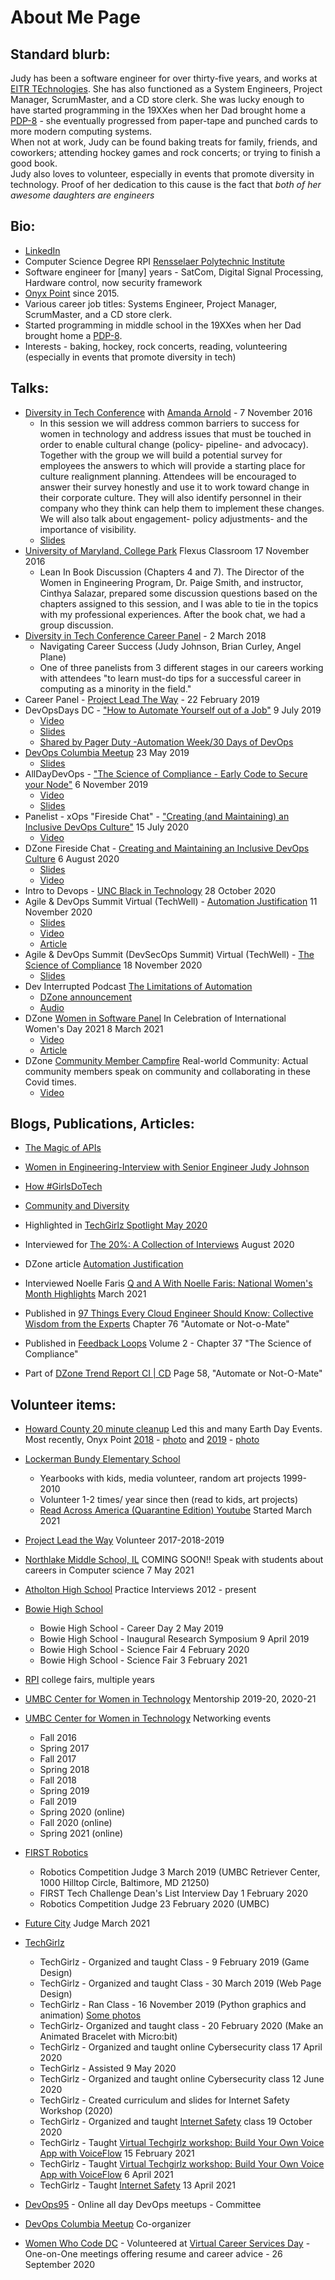 # About Me Page

## Standard blurb:
Judy has been a software engineer for over thirty-five years, and works at [EITR TEchnologies](https://eitr.tech/). 
She has also functioned as a System Engineers, Project Manager, ScrumMaster, and a CD store clerk. 
She was lucky enough to have started programming in the 19XXes when her Dad brought home a [PDP-8](https://en.wikipedia.org/wiki/PDP-8) - she eventually progressed from paper-tape and punched cards to more modern computing systems.  
When not at work, Judy can be found baking treats for family, friends, and coworkers; attending hockey games and rock concerts; or trying to finish a good book.  
Judy also loves to volunteer, especially in events that promote diversity in technology. 
Proof of her dedication to this cause is the fact that _both of her awesome daughters are engineers_



## Bio:
* [LinkedIn](https://www.linkedin.com/in/judyfinkjohnson/)
* Computer Science Degree RPI [Rensselaer Polytechnic Institute](https://rpi.edu/)
* Software engineer for [many] years - SatCom, Digital Signal Processing, Hardware control, now security framework
* [Onyx Point](https://www.onyxpoint.com/) since 2015. 
* Various career job titles: Systems Engineer, Project Manager, ScrumMaster, and a CD store clerk. 
* Started programming in middle school in the 19XXes when her Dad brought home a [PDP-8](https://en.wikipedia.org/wiki/PDP-8).
* Interests - baking, hockey, rock concerts, reading, volunteering (especially in events that promote diversity in tech)

## Talks:
* [Diversity in Tech Conference](https://inclusion.cs.umd.edu/events/diversity/2016#collapse-2-15) with [Amanda Arnold](https://github.com/MandyPoppins) - 7 November 2016
  * In this session we will address common barriers to success for women in technology and address issues that must be touched in order to enable cultural change (policy- pipeline- and advocacy). Together with the group we will build a potential survey for employees the answers to which will provide a starting place for culture realignment planning. Attendees will be encouraged to answer their survey honestly and use it to work toward change in their corporate culture. They will also identify personnel in their company who they think can help them to implement these changes. We will also talk about engagement- policy adjustments- and the importance of visibility.
  * [Slides](https://github.com/judyj/Diversity-In-Tech/blob/master/Lead%20the%20Charge.pdf)
* [University of Maryland, College Park](https://www.umd.edu/) Flexus Classroom  17 November 2016
  * Lean In Book Discussion (Chapters 4 and 7). The Director of the Women in Engineering Program, Dr. Paige Smith, and instructor, Cinthya Salazar, prepared some discussion questions based on the chapters assigned to this session, and I was able to tie in the topics with my professional experiences. After the book chat, we had a group discussion.
* [Diversity in Tech Conference Career Panel](https://inclusion.cs.umd.edu/events/diversity/2018) - 2 March 2018
  * Navigating Career Success (Judy Johnson, Brian Curley, Angel Plane)
  * One of three panelists from 3 different stages in our careers working with attendees "to learn must-do tips for a successful career in computing as a minority in the field."
* Career Panel - [Project Lead The Way](https://www.hcpss.org/academy/engineering/) - 22 February 2019
* DevOpsDays DC - ["How to Automate Yourself out of a Job"](https://devopsdaysdc2019.busyconf.com/schedule#activity_5cc39ad2426e88c873000008) 9 July 2019
  * [Video](https://youtu.be/cLVzFQNCFtE)  
  * [Slides](https://drive.google.com/file/d/1CDy-y0zVWiznCXEwCDvXYodQ96_-OAeR/view?usp=sharing) 
  * [Shared by Pager Duty -Automation Week/30 Days of DevOps](https://pagerduty.influitive.com/forum/t/automation-week/2228)
* [DevOps Columbia Meetup](https://www.meetup.com/devops-columbia/events/lrppqqyzhbfc/) 23 May 2019
  * [Slides](https://drive.google.com/file/d/0B3VjMpptCFN1VDhLODJHemJtWExfN1U0NmpKX2hMNkQyQVZB/view?usp=sharing) 
* AllDayDevOps - ["The Science of Compliance - Early Code to Secure your Node"](https://www.alldaydevops.com/ondemand-recordings-2019) 6 November 2019
  * [Video](https://play.vidyard.com/RzYqzdF82cwPFavqPwmihH)
  * [Slides](https://www.slideshare.net/judyfinkjohnson/the-science-of-compliance-early-code-to-secure-your-node)
* Panelist - xOps "Fireside Chat" - ["Creating (and Maintaining) an Inclusive DevOps Culture"](https://www.linkedin.com/posts/jared-dudas-7a668b12a_xops-fireside-chat-3-activity-6685944499820134400-e39g/) 15 July 2020
  * [Video](https://youtu.be/ZY5-KxD280U)
* DZone Fireside Chat - [Creating and Maintaining an Inclusive DevOps Culture](https://www.linkedin.com/events/dzonecore-creating-maintaininganinclusivedevopscul/) 6 August 2020
  * [Slides](https://www.slideshare.net/judyfinkjohnson/creating-and-maintaining-an-inclusive-devops-culture)
  * [Video](https://youtu.be/qkp1N94iDs4)
* Intro to Devops - [UNC Black in Technology](https://heellife.unc.edu/organization/bit) 28 October 2020
* Agile & DevOps Summit Virtual (TechWell) - [Automation Justification](https://agiledevopseast.techwell.com/program/concurrent-sessions/automation-justification-agile-devops-virtual-2020) 11 November 2020
  * [Slides](https://www2.slideshare.net/judyfinkjohnson/automation-justification/judyfinkjohnson/automation-justification)
  * [Video](https://youtu.be/ybiVqpDUQU4)
  * [Article](https://dzone.com/articles/automation-justification)
* Agile & DevOps Summit (DevSecOps Summit) Virtual (TechWell) - [The Science of Compliance](https://agiledevopseast.techwell.com/program/devsecops-summit-sessions/science-compliance-early-code-secure-your-node-agile-devops-virtual-2020) 18 November 2020
  * [Slides](https://www2.slideshare.net/judyfinkjohnson/the-science-of-compliance)
* Dev Interrupted Podcast [The Limitations of Automation](https://dzone.com/articles/the-limitations-of-automation)
  * [DZone announcement](https://dzone.com/articles/the-limitations-of-automation)
  * [Audio](https://open.spotify.com/episode/5BVaEdZ3Cqrjd7nsyLL64p)
* DZone [Women in Software Panel](https://www.eventbrite.com/e/community-meetup-dzone-women-in-software-panel-tickets-144330547553) In Celebration of International Women's Day 2021 8 March 2021 
  * [Video](https://www.youtube.com/watch?v=v-Un9BcVFcA)
  * [Article](https://dzone.com/articles/celebrating-international-womens-day-women-in-soft)
* DZone [Community Member Campfire](https://events.cmxhub.com/events/details/cmx-research-triangle-park-presents-community-member-campfire/#/) Real-world Community: Actual community members speak on community and collaborating in these Covid times.
  * [Video](https://youtu.be/PV5-AohwfVc)   

## Blogs, Publications, Articles:
* [The Magic of APIs](https://www.onyxpoint.com/blog/magic-of-apis/)
* [Women in Engineering-Interview with Senior Engineer Judy Johnson](https://www.onyxpoint.com/blog/women-in-engineering-interview-judy/)
* [How #GirlsDoTech](https://www.onyxpoint.com/blog/howgirlsdotech/)
* [Community and Diversity](https://www.onyxpoint.com/blog/community-and-diversity/)

* Highlighted in [TechGirlz Spotlight May 2020](https://www.techgirlz.org/volunteer-spotlight-judy-johnson/)
* Interviewed for [The 20%: A Collection of Interviews](https://dzone.com/articles/women-in-tech-a-collection-of-interviews) August 2020
* DZone article [Automation Justification](https://dzone.com/articles/automation-justification)
* Interviewed Noelle Faris [Q and A With Noelle Faris: National Women's Month Highlights](https://dzone.com/articles/qampa-with-noelle-faris-national-womens-month-high) March 2021
* Published in [97 Things Every Cloud Engineer Should Know: Collective Wisdom from the Experts](https://www.amazon.com/Things-Every-Cloud-Engineer-Should/dp/1492076732/) Chapter 76  "Automate or Not-o-Mate"
* Published in [Feedback Loops](https://www.amazon.com/Feedback-Loops-Voices-All-DevOps/dp/B0892HNXKV/) Volume 2 - Chapter 37 "The Science of Compliance"
* Part of [DZone Trend Report CI | CD](https://dzone.com/storage/assets/14886837-dzone-tr-cicd-2021.pdf) Page 58, "Automate or Not-O-Mate"


## Volunteer items:
* [Howard County 20 minute cleanup](https://livegreenhoward.com/recycling-waste/litter-cleanups/) Led this and many Earth Day Events. Most recently, Onyx Point [2018](https://livegreenhoward.com/wp-content/uploads/2018/05/2018-updatedTY-list-for-website.pdf) - [photo](https://twitter.com/onyxpoint/status/987378243077656578?s=20) and [2019](https://livegreenhoward.com/wp-content/uploads/2019/06/2019-TY-list-for-website.pdf) - [photo](https://www.flickr.com/photos/livegreenhoward/40890630973/in/album-72157707104911601/) 
* [Lockerman Bundy Elementary School](https://www.baltimorecityschools.org/schools/261)
  * Yearbooks with kids, media volunteer, random art projects 1999-2010
  * Volunteer 1-2 times/ year since then (read to kids, art projects)
  * [Read Across America (Quarantine Edition) Youtube](https://www.youtube.com/channel/UCGTcAHnuJcHpRd5UCYb1r8A) Started March 2021
* [Project Lead the Way](https://www.hcpss.org/academy/engineering/) Volunteer 2017-2018-2019
* [Northlake Middle School, IL](https://www.berkeley87.org/) COMING SOON!! Speak with students about careers in Computer science 7 May 2021
* [Atholton High School](https://ahs.hcpss.org/) Practice Interviews 2012 - present
* [Bowie High School](https://www.pgcps.org/bowie/) 
  * Bowie High School - Career Day 2 May 2019
  * Bowie High School - Inaugural Research Symposium 9 April 2019
  * Bowie High School - Science Fair 4 February 2020
  * Bowie High School - Science Fair 3 February 2021
* [RPI](https://rpi.edu) college fairs, multiple years
* [UMBC Center for Women in Technology](https://cwit.umbc.edu/cwitscholars/) Mentorship 2019-20, 2020-21
* [UMBC Center for Women in Technology](https://cwit.umbc.edu/cwitscholars/) Networking events
  * Fall 2016 
  * Spring 2017
  * Fall 2017
  * Spring 2018
  * Fall 2018
  * Spring 2019
  * Fall 2019
  * Spring 2020 (online)
  * Fall 2020 (online)
  * Spring 2021 (online)
* [FIRST Robotics](https://www.firstinspires.org/robotics/frc)
  * Robotics Competition Judge 3 March 2019 (UMBC Retriever Center, 1000 Hilltop Circle, Baltimore, MD 21250)
  * FIRST Tech Challenge Dean's List Interview Day 1 February 2020
  * Robotics Competition Judge 23 February 2020 (UMBC)
* [Future City](https://futurecity.org/about-the-competition) Judge March 2021
* [TechGirlz](https://www.techgirlz.org/) 
  * TechGirlz - Organized and taught Class - 9 February 2019 (Game Design)
  * TechGirlz - Organized and taught Class - 30 March 2019 (Web Page Design)
  * TechGirlz  - Ran Class - 16 November 2019 (Python graphics and animation) [Some photos](https://twitter.com/miz_j/status/1195793150670979073?s=20) 
  * TechGirlz- Organized and taught class - 20 February 2020 (Make an Animated Bracelet with Micro:bit)
  * TechGirlz - Organized and taught online Cybersecurity class 17 April 2020
  * TechGirlz - Assisted 9 May 2020
  * TechGirlz - Organized and taught online Cybersecurity class 12 June 2020
  * TechGirlz - Created curriculum and slides for Internet Safety Workshop (2020)
  * TechGirlz - Organized and taught [Internet Safety](https://twitter.com/TechGirlzorg/status/1317182306172440576?s=20) class 19 October 2020
  * TechGirlz - Taught [Virtual Techgirlz workshop: Build Your Own Voice App with VoiceFlow](https://twitter.com/umtlibrary/status/1358777605210726403?s=20) 15 February 2021
  * TechGirlz - Taught [Virtual Techgirlz workshop: Build Your Own Voice App with VoiceFlow](https://twitter.com/TechGirlzorg/status/1378367449373024256?s=20) 6 April 2021
  * TechGirlz - Taught [Internet Safety](https://twitter.com/TechGirlzorg/status/1379525582036340737?s=20) 13 April 2021 

* [DevOps95](https://docs.google.com/document/d/1eIpOC0-K0IFdYuZAvErKgYo14PoGrHaCyUPdYqJCUj0/preview) - Online all day DevOps meetups - Committee 
* [DevOps Columbia Meetup](https://www.meetup.com/devops-columbia/) Co-organizer
* [Women Who Code DC](https://www.womenwhocode.com/dc) - Volunteered at [Virtual Career Services Day](https://www.meetup.com/Women-Who-Code-DC/events/272746667/) - One-on-One meetings offering resume and career advice - 26 September 2020



